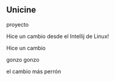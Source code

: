 ## Unicine 

proyecto 

Hice un cambio desde el Intellij de Linux!

Hice un cambio

gonzo gonzo

el cambio más perrón